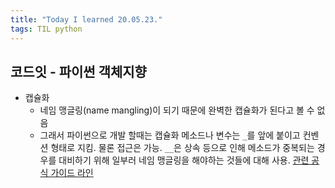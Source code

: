 ```yaml
---
title: "Today I learned 20.05.23."
tags: TIL python
---
```





## 코드잇 - 파이썬 객체지향

- 캡슐화
  - 네임 맹글링(name mangling)이 되기 때문에 완벽한 캡슐화가 된다고 볼 수 없음
  - 그래서 파이썬으로 개발 할때는 캡슐화 메소드나 변수는 `_`를 앞에 붙이고 컨벤션 형태로 지킴. 물론 접근은 가능. `__`은 상속 등으로 인해 메소드가 중복되는 경우를 대비하기 위해 일부러 네임 맹글링을 해야하는 것들에 대해 사용. [관련 공식 가이드 라인](https://www.python.org/dev/peps/pep-0008/)
